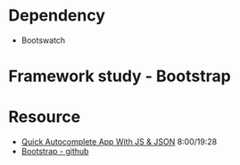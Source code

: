# Dependency
- Bootswatch

# Framework study - Bootstrap

# Resource
- [Quick Autocomplete App With JS & JSON](https://www.youtube.com/watch?v=1iysNUrI3lw) 8:00/19:28
- [Bootstrap - github](https://github.com/twbs/bootstrap)